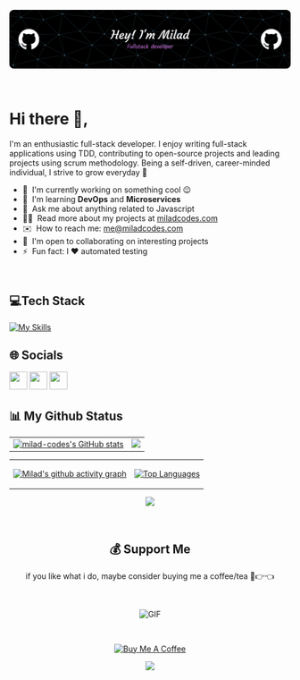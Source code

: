 ![logo](https://github.com/milad-codes/milad-codes/blob/master/github-header-image.png)

&nbsp;

# Hi there 👋,

I'm an enthusiastic full-stack developer. I enjoy writing full-stack applications using TDD, contributing to open-source projects and leading projects using scrum methodology. Being a self-driven, career-minded individual, I strive to grow everyday 💪

- 🚀 &nbsp;I'm currently working on something cool 😉
- 🧠 &nbsp;I'm learning **DevOps** and **Microservices**
- 💬 &nbsp;Ask me about anything related to Javascript
- 👨‍💻 &nbsp;Read more about my projects at [miladcodes.com](https://www.miladcodes.com/)
- ✉️ &nbsp;How to reach me: [me@miladcodes.com](mailto:miladakbari.dev@gmail.com)
- 🤝 &nbsp;I'm open to collaborating on interesting projects
- ⚡ &nbsp;Fun fact: I ❤️ automated testing

&nbsp;

## 💻Tech Stack

[![My Skills](https://skillicons.dev/icons?i=js,ts,nodejs,nestjs,prisma,react,electron,redux,webpack,nextjs,vue,tailwind,graphql,redis,mongodb,postgres,mysql,jest,figma,git)](https://skillicons.dev)



## 🌐 Socials

<p align="left"> <a href="https://www.github.com/milad-codes" target="_blank" rel="noreferrer"><img src="https://raw.githubusercontent.com/danielcranney/readme-generator/main/public/icons/socials/github-dark.svg" width="32" height="32" /></a> <a href="http://www.instagram.com/miladcodes" target="_blank" rel="noreferrer"><img src="https://raw.githubusercontent.com/danielcranney/readme-generator/main/public/icons/socials/instagram.svg" width="32" height="32" /></a> <a href="https://www.linkedin.com/in/miladcodes" target="_blank" rel="noreferrer"><img src="https://raw.githubusercontent.com/danielcranney/readme-generator/main/public/icons/socials/linkedin.svg" width="32" height="32" /></a></p>

## 📊 My Github Status

<table border="0" cellspacing="0" cellpadding="0">
 <tr>
    <td>    <div style="display: inline-block;">
<a href="http://www.github.com/milad-codes"><img src="https://github-readme-stats.vercel.app/api?username=milad-codes&show_icons=true&hide=&count_private=true&title_color=0891b2&text_color=ffffff&icon_color=0891b2&bg_color=1c1917&hide_border=true&show_icons=true" alt="milad-codes's GitHub stats" /></a>

</td>
    <td>
  <a href="http://www.github.com/milad-codes"><img src="https://github-readme-streak-stats.herokuapp.com/?user=milad-codes&stroke=ffffff&background=1c1917&ring=0891b2&fire=0891b2&currStreakNum=ffffff&currStreakLabel=0891b2&sideNums=ffffff&sideLabels=ffffff&dates=ffffff&hide_border=true" /></a>

</td>
 </tr>

</table>

<table border="0" cellspacing="0" cellpadding="0">
 <tr>
    <td>

[![Milad's github activity graph](https://github-readme-activity-graph.cyclic.app/graph?username=milad-codes&theme=react-dark)](https://github.com/milad-codes/github-readme-activity-graph)

</td>
    <td>
   <a href="https://github.com/milad-codes" align="left"><img src="https://github-readme-stats.vercel.app/api/top-langs/?username=milad-codes&langs_count=10&title_color=0891b2&text_color=ffffff&icon_color=0891b2&bg_color=1c1917&hide_border=true&locale=en&custom_title=Top%20%Languages" width="618" alt="Top Languages" /></a>

</td>
 </tr>

</table>

<div align="center">
 <img src="https://github-profile-summary-cards.vercel.app/api/cards/profile-details?username=milad-codes&theme=radical" >
</div>




<div align="center">

&nbsp;

## 💰 Support Me

if you like what i do, maybe consider buying me a coffee/tea 🥺👉👈<br>

&nbsp;

<img alt="GIF" src="https://github.com/abhisheknaiidu/abhisheknaiidu/blob/master/code.gif?raw=true" height="180" />

&nbsp;

<a href="https://www.buymeacoffee.com/milad.codes" target="_blank"><img src="https://cdn.buymeacoffee.com/buttons/v2/default-red.png" alt="Buy Me A Coffee" width="150" ></a><br>

</div>

<p align="center">
  <img src="https://capsule-render.vercel.app/api?type=waving&color=gradient&height=60&section=footer"/>
</p>